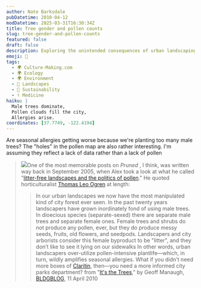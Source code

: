 ```yaml
---
author: Nate Barksdale
pubDatetime: 2010-04-12
modDatetime: 2025-03-31T16:30:34Z
title: Tree gender and pollen counts
slug: tree-gender-and-pollen-counts
featured: false
draft: false
description: Exploring the unintended consequences of urban landscaping choices on seasonal allergies and pollen distribution.
emoji: 🌳
tags:
  - 🌍 Culture-Making.com
  - 🌍 Ecology
  - 🌍 Environment
  - 🌳 Landscapes
  - 🌱 Sustainability
  - ⚕️ Medicine
haiku: |
  Male trees dominate,  
  Pollen clouds fill the city,  
  Allergies arise.
coordinates: [37.7749, -122.4194]
---
```


Are seasonal allergies getting worse because we're planting too many male trees? The "holes" in the pollen map are also rather interesting. I'm assuming they reflect a lack of data rather than a lack of pollen

> ![](http://culture-making.com/media/4508088802_a5888144d1_o.jpg)One of the most memorable posts on _Pruned_ , I think, was written way back in September 2005, when Alex took a look at what he called "[litter-free landscapes and the politics of pollen](http://pruned.blogspot.com/2005/09/litter-free-landscapes-and-politics-of.html)." He quoted horticulturalist [Thomas Leo Ogren](http://www.allergyfree-gardening.com/) at length:
>
> > In our urban landscapes we now have the most manipulated kind of city forest ever seen. In the past twenty years landscapers have grown inordinately fond of using male trees. In dioecious species (separate-sexed) there are separate male trees and separate female ones. Female trees and shrubs do not produce any pollen, ever, but they do produce messy seeds, fruits, old flowers, and seedpods. Landscapers and city arborists consider this female byproduct to be "litter", and they don’t like to see it lying on our sidewalks
> > In other words, urban landscapers over-utilize pollen-intensive plantlife—which, in turn, wildly amplifies seasonal allergies. What if you didn't need more boxes of [Claritin](http://web.archive.org/web/20110223150615/http://www.claritin.com/claritin/home/index.jspa), then—you need a more informed city parks department?
> > from "[It's the Trees](http://bldgblog.blogspot.com/2010/04/its-trees.html)," by Geoff Manaugh, [BLDGBLOG](http://bldgblog.blogspot.com/2010/04/its-trees.html), 11 April 2010
